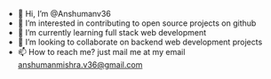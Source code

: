 - 👋 Hi, I’m @Anshumanv36
- 👀 I’m interested in contributing to open source projects on github
- 🌱 I’m currently learning full stack web development
- 💞️ I’m looking to collaborate on backend web development projects
- 📫 How to reach me? just mail me at my email anshumanmishra.v36@gmail.com

<!---
Anshumanv36/Anshumanv36 is a ✨ special ✨ repository because its `README.md` (this file) appears on your GitHub profile.
You can click the Preview link to take a look at your changes.
--->
